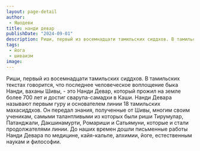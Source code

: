 ```yaml
---
layout: page-detail
author:
 - Яшодеви
title: нанди девар
publishDate: "2024-09-01"
description: Риши, первый из восемнадцати тамильских сиддхов. В тамильских текстах говорится, что последнее человеческое воплощение быка Нанди, ваханы Шивы, - это Нанди Девар, который прожил на земле более 700 лет и достиг сварупа-самадхи в Каши. Нанди Девара называют первым гуру и основателем линии 18 тамильских махасиддхов. Он передал знания, полученные от Шивы, многим своим ученикам, самыми талантливыми из которых были риши Тирумулар, Патанджали, Дакшинамурти, Ромариши и Сатьямуни, которые и стали продолжателями линии. До наших времен дошли письменные работы Нанди Девара по медицине, кайя-кальпе, алхимии, йоге, естественным наукам и философии.
tags:
 - йога
 - шиваизм
image: 
---
```


Риши, первый из восемнадцати тамильских сиддхов. В тамильских текстах говорится, что последнее человеческое воплощение быка Нанди, ваханы Шивы, - это Нанди Девар, который прожил на земле более 700 лет и достиг сварупа-самадхи в Каши. Нанди Девара называют первым гуру и основателем линии 18 тамильских махасиддхов. Он передал знания, полученные от Шивы, многим своим ученикам, самыми талантливыми из которых были риши Тирумулар, Патанджали, Дакшинамурти, Ромариши и Сатьямуни, которые и стали продолжателями линии. До наших времен дошли письменные работы Нанди Девара по медицине, кайя-кальпе, алхимии, йоге, естественным наукам и философии.

